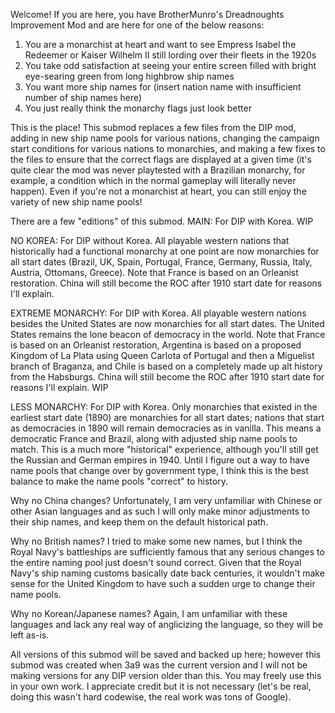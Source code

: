 Welcome! If you are here, you have BrotherMunro's Dreadnoughts Improvement Mod and are here for one of the below reasons:

1. You are a monarchist at heart and want to see Empress Isabel the Redeemer or Kaiser Wilhelm II still lording over their fleets in the 1920s
2. You take odd satisfaction at seeing your entire screen filled with bright eye-searing green from long highbrow ship names
3. You want more ship names for (insert nation name with insufficient number of ship names here)
4. You just really think the monarchy flags just look better

This is the place! This submod replaces a few files from the DIP mod, adding in new ship name pools for various nations, changing the campaign start conditions for various nations to monarchies, and making a few
fixes to the files to ensure that the correct flags are displayed at a given time (it's quite clear the mod was never playtested with a Brazilian monarchy, for example, a condition which in the normal gameplay
will literally never happen). Even if you're not a monarchist at heart, you can still enjoy the variety of new ship name pools!

There are a few "editions" of this submod.
MAIN: For DIP with Korea. WIP

NO KOREA: For DIP without Korea. All playable western nations that historically had a functional monarchy at one point are now monarchies for all start dates (Brazil, UK, Spain, Portugal, France, Germany, Russia, 
  Italy, Austria, Ottomans, Greece). Note that France is based on an Orleanist restoration. China will still become the ROC after 1910 start date for reasons I'll explain.

EXTREME MONARCHY: For DIP with Korea. All playable western nations besides the United States are now monarchies for all start dates. The United States remains the lone beacon of democracy in the world. Note that
  France is based on an Orleanist restoration, Argentina is based on a proposed Kingdom of La Plata using Queen Carlota of Portugal and then a Miguelist branch of Braganza, and Chile is based on a completely
  made up alt history from the Habsburgs. China will still become the ROC after 1910 start date for reasons I'll explain. WIP

LESS MONARCHY: For DIP with Korea. Only monarchies that existed in the earliest start date (1890) are monarchies for all start dates; nations that start as democracies in 1890 will remain democracies as in
  vanilla. This means a democratic France and Brazil, along with adjusted ship name pools to match. This is a much more "historical" experience, although you'll still get the Russian and German empires in 1940.
  Until I figure out a way to have name pools that change over by government type, I think this is the best balance to make the name pools "correct" to history.


Why no China changes? Unfortunately, I am very unfamiliar with Chinese or other Asian languages and as such I will only make minor adjustments to their ship names, and keep them on the default historical path.

Why no British names? I tried to make some new names, but I think the Royal Navy's battleships are sufficiently famous that any serious changes to the entire naming pool just doesn't sound correct. Given that
  the Royal Navy's ship naming customs basically date back centuries, it wouldn't make sense for the United Kingdom to have such a sudden urge to change their name pools.

Why no Korean/Japanese names? Again, I am unfamiliar with these languages and lack any real way of anglicizing the language, so they will be left as-is.



All versions of this submod will be saved and backed up here; however this submod was created when 3a9 was the current version and I will not be making versions for any DIP version older than this.
You may freely use this in your own work. I appreciate credit but it is not necessary (let's be real, doing this wasn't hard codewise, the real work was tons of Google).
